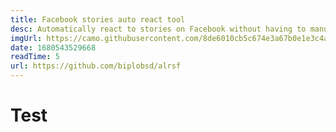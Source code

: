 ```yaml
---
title: Facebook stories auto react tool
desc: Automatically react to stories on Facebook without having to manually click on any reaction icons. This Chrome extension can help you do just that. With this extension, you can effortlessly add reactions to stories without any extra effort.
imgUrl: https://camo.githubusercontent.com/8de6010cb5c674e3a67b0e1e3c4a862114bdb59e48c28b1e96112ad17877cd3e/687474703a2f2f696d672e796f75747562652e636f6d2f76692f56394c4d6b4b4e356a46512f302e6a7067
date: 1680543529668
readTime: 5
url: https://github.com/biplobsd/alrsf
---
```


# Test
